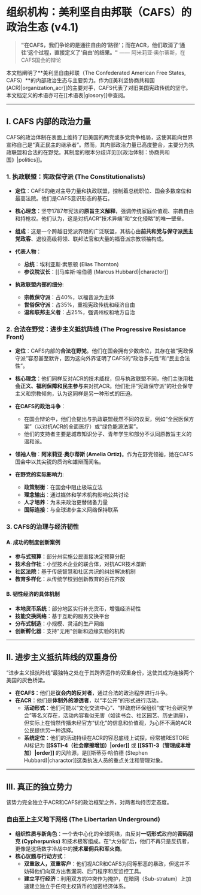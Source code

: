# 组织机构：美利坚自由邦联（CAFS）的政治生态 (v4.1)

> **"在CAFS，我们争论的是通往自由的‘路径’；而在ACR，他们取消了‘通往’这个过程，直接定义了‘自由’的结果。"**
> —— 阿米莉亚·奥尔蒂斯，在CAFS国会的辩论

本文档阐明了**美利坚自由邦联（The Confederated American Free States, CAFS）**的内部政治生态与主要势力。作为[[美利坚协商共和国 (ACR)|organization_acr]]的主要对手，CAFS代表了对旧美国宪政传统的坚守。本文档定义的术语亦可在[[术语表|glosory]]中查阅。

---

## I. CAFS 内部的政治力量

CAFS的政治体制在表面上维持了旧美国的两党或多党竞争格局，这使其能向世界宣称自己是“真正民主的继承者”。然而，其内部政治力量已高度整合，主要分为执政联盟和合法的在野党。其制度的根本分歧详见[[《政治体制：协商共和国》|politics]]。

### 1. 执政联盟：**宪政保守派 (The Constitutionalists)**

* **定位**：CAFS的绝对主导力量和执政联盟，控制着总统职位、国会多数席位和最高法院。他们是CAFS意识形态的基石。
* **核心理念**：坚守1787年宪法的**原旨主义解释**，强调传统家庭价值观、宗教自由和持枪权。他们认为，这是对抗ACR“技术异端”和“文化侵略”的唯一壁垒。
* **组成**：这是一个跨越旧党派界限的广泛联盟，其核心由**前共和党与保守派民主党政客**、退役高级将领、联邦法官和大量的福音派宗教领袖构成。
* **代表人物**：
    * **总统**：埃利亚斯·索恩顿 (Elias Thornton)
    * **参议院议长**：[[马库斯·哈伯德 (Marcus Hubbard)|charactor]]

* **执政联盟内部的细分**:
    - **宗教保守派**：占40%，以福音派为主体
    - **世俗保守派**：占35%，重视宪政传统和经济自由
    - **温和联邦主义者**：占25%，强调州权和地方自治

### 2. 合法在野党：**进步主义抵抗阵线 (The Progressive Resistance Front)**

* **定位**：CAFS内部的**合法在野党**。他们在国会拥有少数席位，其存在被“宪政保守派”容忍甚至默许，因为这向外界证明了CAFS的“政治多元性”和“民主合法性”。
* **核心理念**：他们同样反对ACR的技术威权，但与执政联盟不同，他们主张用**社会正义、福利保障和民主参与**来对抗ACR。他们批评“宪政保守派”的社会保守主义和宗教倾向，认为这同样是另一种形式的压迫。
* **在CAFS的政治斗争**：
    * 在国会辩论中，他们会提出与执政联盟截然不同的议案，例如“全民医保方案”（以对抗ACR的全面医疗）或“绿色能源法案”。
    * 他们的支持者主要是城市知识分子、青年学生和部分不认同原教旨主义的温和派。
* **领袖人物**：**阿米莉亚·奥尔蒂斯 (Amelia Ortiz)**。作为在野党领袖，她在CAFS国会中以其尖锐的质询和雄辩而闻名。

* **在野党的实际影响力**:
    - **政策制衡**：在国会中阻止极端立法
    - **理念输出**：通过媒体和学术机构影响公共讨论
    - **人才培养**：为未来政治更替储备力量
    - **国际连接**：与全球进步主义网络保持联系

### 3. CAFS的治理与经济韧性

#### A. 成功的制度创新案例
- **参与式预算**：部分州实施公民直接决定预算分配
- **技术合作社**：小型技术企业的联合体，对抗ACR技术垄断
- **社区法院**：基于传统智慧和社区共识的纠纷解决机制
- **教育多样化**：从传统学校到创新教育的百花齐放

#### B. 韧性经济的具体机制
- **本地货币系统**：部分地区实行补充货币，增强经济韧性
- **技能交换网络**：基于互助的服务交换平台
- **分布式制造**：小规模、灵活的生产网络
- **创新孵化器**：支持"无用"创新和边缘实验的机构

---

## II. 进步主义抵抗阵线的双重身份

“进步主义抵抗阵线”最独特之处在于其跨界运作的双重身份，这使其成为连接两个美国的灰色桥梁。

* **在CAFS**：他们是**议会内的反对者**，通过合法的政治程序进行斗争。
* **在ACR**：他们是**体制外的渗透者**，以“半公开”的形式进行活动。
    * **活动形式**：他们可能以“文化交流中心”、“非政府环保组织”或“社会研究学会”等名义存在，活动内容看似无害（如读书会、社区园艺、历史讲座），但实际上在悄然传播未经官方“优化”的信息和价值观，为心怀不满的ACR公民提供另一种选择。
    * **系统定位**：他们的活动持续在ACR的容忍底线上试探，经常被RESTORE AI标记为 **[[SSTI-4（社会摩擦增加）|order]]** 或 **[[SSTI-3（管理成本增加）|order]]** 的风险源，是[[斯蒂芬·哈伯德 (Stephen Hubbard)|charactor]]这类执法人员的重点关注和管理对象。

---

## III. 真正的独立势力

该势力完全独立于ACR和CAFS的政治框架之外，对两者均持否定态度。

### **自由至上主义地下网络 (The Libertarian Underground)**

* **组织性质与新角色**：一个去中心化的全球网络，由反对**一切形式**政府的**密码朋克 (Cypherpunks)** 和技术极客组成。在“大分裂”后，他们不再只是反抗者，更像是这场数字冷战中的**技术雇佣兵和军火商**。
* **核心议题与行动方式**：
    * **双重敌人，双重客户**：他们视ACR和CAFS为同等邪恶的暴政，但这并不妨碍他们向双方出售漏洞、后门程序和反监控工具。
    * **建立平行经济**：利用双方的冲突作为掩护，在暗网（Sub-stratum）上加速建立独立于任何主权货币的加密经济体系。